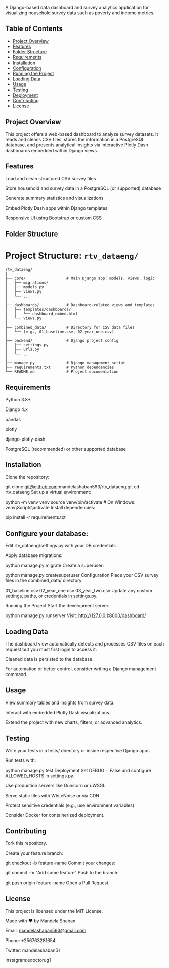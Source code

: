 A Django-based data dashboard and survey analytics application for visualizing household survey data such as poverty and income metrics.

## Table of Contents

- [Project Overview](#project-overview)
- [Features](#features)
- [Folder Structure](#folder-structure)
- [Requirements](#requirements)
- [Installation](#installation)
- [Configuration](#configuration)
- [Running the Project](#running-the-project)
- [Loading Data](#loading-data)
- [Usage](#usage)
- [Testing](#testing)
- [Deployment](#deployment)
- [Contributing](#contributing)
- [License](#license)

## Project Overview
This project offers a web-based dashboard to analyze survey datasets. It reads and cleans CSV files, stores the information in a PostgreSQL database, and presents analytical insights via interactive Plotly Dash dashboards embedded within Django views.

## Features
Load and clean structured CSV survey files

Store household and survey data in a PostgreSQL (or supported) database

Generate summary statistics and visualizations

Embed Plotly Dash apps within Django templates

Responsive UI using Bootstrap or custom CSS

## Folder Structure

# Project Structure: `rtv_dataeng/`

```plaintext
rtv_dataeng/
│
├── core/                  # Main Django app: models, views, logic
│   ├── migrations/
│   ├── models.py
│   ├── views.py
│   └── ...
│
├── dashboards/            # Dashboard-related views and templates
│   ├── templates/dashboards/
│   │   └── dashboard_embed.html
│   └── views.py
│
├── combined_data/         # Directory for CSV data files
│   └── (e.g., 01_baseline.csv, 02_year_one.csv)
│
├── backend/               # Django project config
│   ├── settings.py
│   ├── urls.py
│   └── ...
│
├── manage.py              # Django management script
├── requirements.txt       # Python dependencies
└── README.md              # Project documentation
```

## Requirements
Python 3.8+

Django 4.x

pandas

plotly

django-plotly-dash

PostgreSQL (recommended) or other supported database

## Installation
Clone the repository:

git clone git@github.com:mandelashaban593/rtv_dataeng.git
cd rtv_dataeng
Set up a virtual environment:

python -m venv venv
source venv/bin/activate  # On Windows: venv\Scripts\activate
Install dependencies:

pip install -r requirements.txt
## Configure your database:

Edit rtv_dataeng/settings.py with your DB credentials.

Apply database migrations:

python manage.py migrate
Create a superuser:

python manage.py createsuperuser
Configuration
Place your CSV survey files in the combined_data/ directory:

01_baseline.csv
02_year_one.csv
03_year_two.csv
Update any custom settings, paths, or credentials in settings.py.

Running the Project
Start the development server:

python manage.py runserver
Visit: http://127.0.0.1:8000/dashboard/

## Loading Data
The dashboard view automatically detects and processes CSV files on each request but you must first login to access it.

Cleaned data is persisted to the database.

For automation or better control, consider writing a Django management command.

## Usage
View summary tables and insights from survey data.

Interact with embedded Plotly Dash visualizations.

Extend the project with new charts, filters, or advanced analytics.

## Testing
Write your tests in a tests/ directory or inside respective Django apps.

Run tests with:

python manage.py test
Deployment
Set DEBUG = False and configure ALLOWED_HOSTS in settings.py.

Use production servers like Gunicorn or uWSGI.

Serve static files with WhiteNoise or via CDN.

Protect sensitive credentials (e.g., use environment variables).

Consider Docker for containerized deployment.

## Contributing
Fork this repository.

Create your feature branch:

git checkout -b feature-name
Commit your changes:

git commit -m "Add some feature"
Push to the branch:

git push origin feature-name
Open a Pull Request.

## License
This project is licensed under the MIT License.

Made with ❤️ by Mandela Shaban

Email: mandelashaban593@gmail.com

Phone: +256763281654

Twitter: mandelashaban51

Instagram:edoctorug1